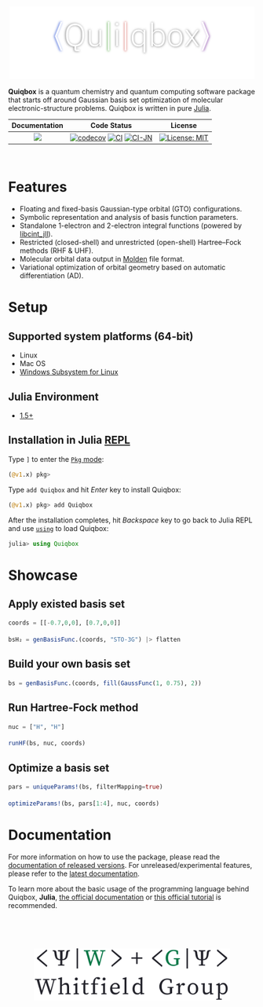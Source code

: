 <p align="center">
    <a href="https://frankwswang.github.io/Quiqbox.jl/stable/">
        <img width="500" src="docs/src/assets/logo.png" alt="Quiqbox.jl">
    </a>
</p>

**Quiqbox** is a quantum chemistry and quantum computing software package that starts off around Gaussian basis set optimization of molecular electronic-structure problems. Quiqbox is written in pure [Julia](https://julialang.org/).

| Documentation | Code Status | License |
| :---: | :---: | :---: |
| [![][Doc-s-img]][Doc-stable] | [![codecov][codecov-img]][codecov-url] [![CI][GA-CI-img]][GA-CI-url] [![CI-JN][GA-CI-JN-img]][GA-CI-JN-url] | [![License: MIT][License-img]][License-url] |

<br />

# Features

* Floating and fixed-basis Gaussian-type orbital (GTO) configurations.
* Symbolic representation and analysis of basis function parameters.
* Standalone 1-electron and 2-electron integral functions (powered by [libcint_jll](https://github.com/JuliaBinaryWrappers/libcint_jll.jl)).
* Restricted (closed-shell) and unrestricted (open-shell) Hartree–Fock methods (RHF & UHF).
* Molecular orbital data output in [Molden](https://www3.cmbi.umcn.nl/molden/) file format.
* Variational optimization of orbital geometry based on automatic differentiation (AD).

# Setup

## Supported system platforms (64-bit)
* Linux
* Mac OS
* [Windows Subsystem for Linux](https://docs.microsoft.com/en-us/windows/wsl/about)

## Julia Environment
* [1.5+](https://github.com/frankwswang/Quiqbox.jl/actions/workflows/CI.yml)

## Installation in Julia [REPL](https://docs.julialang.org/en/v1/manual/getting-started/)

Type `]` to enter the [`Pkg` mode](https://docs.julialang.org/en/v1/stdlib/REPL/#Pkg-mode):

```julia
(@v1.x) pkg>
```

Type `add Quiqbox` and hit *Enter* key to install Quiqbox:

```julia
(@v1.x) pkg> add Quiqbox
```

After the installation completes, hit *Backspace* key to go back to Julia REPL and use [`using`](https://docs.julialang.org/en/v1/base/base/#using) to load Quiqbox:

```julia
julia> using Quiqbox
```

# Showcase

## Apply existed basis set
```julia
coords = [[-0.7,0,0], [0.7,0,0]]

bsH₂ = genBasisFunc.(coords, "STO-3G") |> flatten
```

## Build your own basis set
```julia
bs = genBasisFunc.(coords, fill(GaussFunc(1, 0.75), 2))
```

## Run Hartree-Fock method
```julia
nuc = ["H", "H"]

runHF(bs, nuc, coords)
```

## Optimize a basis set
```julia
pars = uniqueParams!(bs, filterMapping=true)

optimizeParams!(bs, pars[1:4], nuc, coords)
```

# Documentation

For more information on how to use the package, please read the [documentation of released versions][Doc-stable]. For unreleased/experimental features, please refer to the [latest documentation][Doc-latest].

To learn more about the basic usage of the programming language behind Quiqbox, **Julia**, [the official documentation](https://docs.julialang.org/) or [this official tutorial](https://juliaacademy.com/p/intro-to-julia) is recommended.

<br />
<br />
<br />

<p align="center">
    <a href="https://jdwhitfield.com/">
        <img width=400 src="docs/src/assets/groupLogo.svg" alt="Whitfield Group">
    </a>
</p>

<br />
<br />

[Doc-stable]:  https://frankwswang.github.io/Quiqbox.jl/stable
[Doc-latest]:  https://frankwswang.github.io/Quiqbox.jl/dev
[Doc-s-img]:   https://img.shields.io/github/v/release/frankwswang/Quiqbox.jl?label=Latest%20release
[Doc-l-img]:   https://img.shields.io/badge/docs-latest-blue.svg
[GA-CI-img]:   https://img.shields.io/github/workflow/status/frankwswang/Quiqbox.jl/CI?label=Julia%201.5%2B
[GA-CI-url]:   https://github.com/frankwswang/Quiqbox.jl/actions/workflows/CI.yml
[GA-CI-JN-img]:https://img.shields.io/github/workflow/status/frankwswang/Quiqbox.jl/CI-JN?label=Julia%20nightly
[GA-CI-JN-url]:https://github.com/frankwswang/Quiqbox.jl/actions/workflows/CI-JN.yml
[codecov-img]: https://img.shields.io/codecov/c/github/frankwswang/Quiqbox.jl/main?label=Coverage&token=Z1XOA39DV2
[codecov-url]: https://codecov.io/gh/frankwswang/Quiqbox.jl
[License-img]: https://img.shields.io/badge/License-MIT-blueviolet.svg
[License-url]: https://github.com/frankwswang/Quiqbox.jl/blob/main/LICENSE